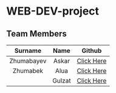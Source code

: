 # WEB-DEV-project

## Team Members

|  Surname   |  Name  |                    Github                     |
| :--------: | :----: | :-------------------------------------------: |
| Zhumabayev | Askar  |   [Click Here](https://github.com/w0nsdoof)   |
|  Zhumabek  |  Alua  | [Click Here](https://github.com/aluazhumabek) |
|            | Gulzat |                [Click Here]()                 |
